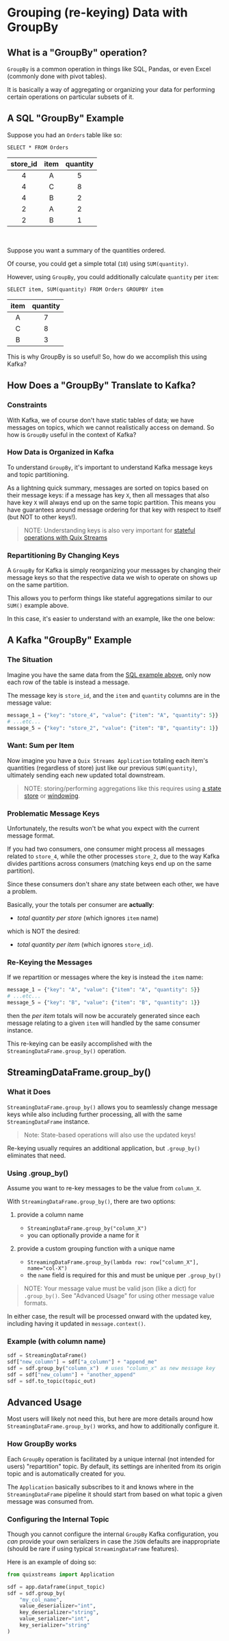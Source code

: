 # Grouping (re-keying) Data with GroupBy

## What is a "GroupBy" operation?

`GroupBy` is a common operation in things like SQL, Pandas, or even
Excel (commonly done with pivot tables).

It is basically a way of aggregating or organizing your data for performing certain 
operations on particular subsets of it.

## A SQL "GroupBy" Example

Suppose you had an `Orders` table like so:

`SELECT * FROM Orders`

| store_id | item | quantity |
|:--------:|:----:|:--------:|
|    4     |  A   |    5     |
|    4     |  C   |    8     |
|    4     |  B   |    2     |
|    2     |  A   |    2     |
|    2     |  B   |    1     |

<br>

Suppose you want a summary of the quantities ordered. 

Of course, you could get a simple total (`18`) using `SUM(quantity)`. 

However, using `GroupBy`, you could additionally calculate `quantity` per `item`:

`SELECT item, SUM(quantity) FROM Orders GROUPBY item` 

| item | quantity |
|:----:|:--------:|
|  A   |    7     |
|  C   |    8     |
|  B   |    3     |

This is why GroupBy is so useful! So, how do we accomplish this using Kafka?

## How Does a "GroupBy" Translate to Kafka?

### Constraints

With Kafka, we of course don't have static tables of data; we have messages on topics, which
we cannot realistically access on demand. So how is `GroupBy` useful in the context of Kafka?


### How Data is Organized in Kafka

To understand `GroupBy`, it's important to understand Kafka message keys and topic partitioning.

As a lightning quick summary, messages are sorted on topics based on their message keys: if
a message has key `X`, then all messages that also have key `X` will always end up on the same topic partition. This means
you have guarantees around message ordering for that key with respect to itself (but NOT to other keys!).

> NOTE: Understanding keys is also very important for [stateful operations with Quix Streams](./advanced/stateful-processing.md)

### Repartitioning By Changing Keys

A `GroupBy` for Kafka is simply reorganizing your messages by changing
their message keys so that the respective data we wish to operate on shows up on the 
same partition.

This allows you to perform things like stateful aggregations similar to our `SUM()`
example above.

In this case, it's easier to understand with an example, like the one below:


## A Kafka "GroupBy" Example

### The Situation

Imagine you have the same data from the [SQL example above](#a-groupby-example-using-sql), only now each row of the table is 
instead a message.

The message key is `store_id`, and the `item` and `quantity` columns are in the message value:

```python
message_1 = {"key": "store_4", "value": {"item": "A", "quantity": 5}}
# ...etc...
message_5 = {"key": "store_2", "value": {"item": "B", "quantity": 1}}
```

### Want: Sum per Item

Now imagine you have a `Quix Streams Application` totaling each item's quantities (regardless of store) 
just like our previous `SUM(quantity)`, ultimately sending each new updated total downstream.

> NOTE: storing/performing aggregations like this requires using [a state store](./processing.md#using-state-store) or [windowing](./windowing.md).

### Problematic Message Keys

Unfortunately, the results won't be what you expect with the current message format.

If you had two consumers, one consumer might process all messages related to `store_4`, while the other processes `store_2`, due to the 
way Kafka divides partitions across consumers (matching keys end up on 
the same partition). 

Since these consumers don't share any state between each other, we have a problem.

Basically, your the totals per consumer are **actually**:

- _total quantity per store_ (which ignores `item` name)

which is NOT the desired:

-  _total quantity per item_ (which ignores `store_id`).

### Re-Keying the Messages

If we repartition or messages where the key is instead the `item` name:

```python
message_1 = {"key": "A", "value": {"item": "A", "quantity": 5}}
# ...etc...
message_5 = {"key": "B", "value": {"item": "B", "quantity": 1}}
```

then the _per item_ totals will now be accurately generated since each message relating to
a given `item` will handled by the same consumer instance.

This re-keying can be easily accomplished with the `StreamingDataFrame.group_by()` operation.

## StreamingDataFrame.group_by()

### What it Does

`StreamingDataFrame.group_by()` allows you to seamlessly change message keys while also
including further processing, all with the same `StreamingDataFrame` instance.

> Note: State-based operations will also use the updated keys!

Re-keying usually requires an additional application, but `.group_by()` eliminates that need.

### Using .group_by()

Assume you want to re-key messages to be the value from `column_X`.

With `StreamingDataFrame.group_by()`, there are two options:

1. provide a column name
    - `StreamingDataFrame.group_by("column_X")`
    - you can optionally provide a name for it

2. provide a custom grouping function with a unique name
    - `StreamingDataFrame.group_by(lambda row: row["column_X"], name="col-X")`
    - the `name` field is required for this and must be unique per `.group_by()`

> NOTE: Your message value must be valid json (like a dict) for `.group_by()`. See 
> "Advanced Usage" for using other message value formats.

In either case, the result will be processed onward with the updated key, including
having it updated in `message.context()`.


### Example (with column name)

```python
sdf = StreamingDataFrame()
sdf["new_column"] = sdf["a_column"] + "append_me"
sdf = sdf.group_by("column_x")  # uses "column_x" as new message key
sdf = sdf["new_column"] + "another_append"
sdf = sdf.to_topic(topic_out)
```

## Advanced Usage 

Most users will likely not need this, but here are more details around how 
`StreamingDataFrame.group_by()` works, and how to additionally configure it.

### How GroupBy works
Each `GroupBy` operation is facilitated by a unique internal (not intended for users) 
"repartition" topic. By default, its settings are inherited from its origin topic and 
is automatically created for you.

The `Application` basically subscribes to it and knows where in the `StreamingDataFrame` 
pipeline it should start from based on what topic a given message was consumed from.

### Configuring the Internal Topic

Though you cannot configure the internal `GroupBy` Kafka configuration, 
you _can_ provide your own serializers in case the `JSON` defaults are inappropriate 
(should be rare if using typical `StreamingDataFrame` features).

Here is an example of doing so:

```python
from quixstreams import Application

sdf = app.dataframe(input_topic)
sdf = sdf.group_by(
    "my_col_name",
    value_deserializer="int",
    key_deserializer="string",
    value_serializer="int",
    key_serializer="string"
)
```
